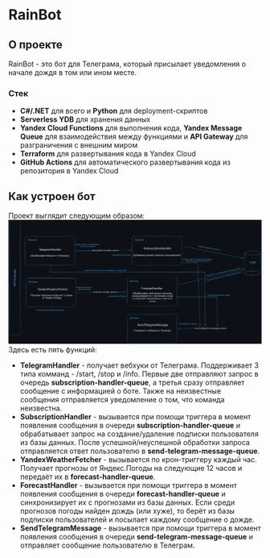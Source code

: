 # RainBot

## О проекте

RainBot - это бот для Телеграма, который присылает уведомления о начале дождя в том или ином месте.

### Стек

- **C#/.NET** для всего и **Python** для deployment-скриптов
- **Serverless YDB** для хранения данных
- **Yandex Cloud Functions** для выполнения кода, **Yandex Message Queue** для взаимодействия между функциями и **API Gateway** для разграничения с внешним миром
- **Terraform** для развертывания кода в Yandex Cloud
- **GitHub Actions** для автоматического развертывания кода из репозитория в Yandex Cloud

## Как устроен бот

Проект выглядит следующим образом:
![alt text](./docs/assets/bot-architecture.png)
Здесь есть пять функций:

- **TelegramHandler** - получает вебхуки от Телеграма. Поддерживает 3 типа комманд - /start, /stop и /info. Первые две отправляют запрос в очередь **subscription-handler-queue**, а третья сразу отправляет сообщение с информацией о боте. Также на неизвестные сообщения отправляется уведомление о том, что команда неизвестна.
- **SubscriptionHandler** - вызывается при помощи триггера в момент появления сообщения в очереди **subscription-handler-queue** и обрабатывает запрос на создание/удаление подписки пользователя из базы данных. После успешной/неуспешной обработки запроса отправляется ответ пользователю в **send-telegram-message-queue**.
- **YandexWeatherFetcher** - вызывается по крон-триггеру каждый час. Получает прогнозы от Яндекс.Погоды на следующие 12 часов и передаёт их в **forecast-handler-queue**.
- **ForecastHandler** - вызывается при помощи триггера в момент появления сообщения в очереди **forecast-handler-queue** и синхронизирует их с прогнозами из базы данных. Если среди прогнозов погоды найден дождь (или хуже), то берёт из базы подписки пользователей и посылает каждому сообщение о дожде.
- **SendTelegramMessage** - вызывается при помощи триггера в момент появления сообщения в очереди **send-telegram-message-queue** и отправляет сообщение пользователю в Телеграм.
